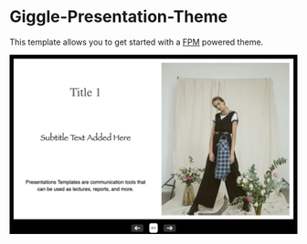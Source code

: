 # Giggle-Presentation-Theme

This template allows you to get started with a [FPM](https://fpm.dev) powered theme.

![giggle template](static/giggle.png)

